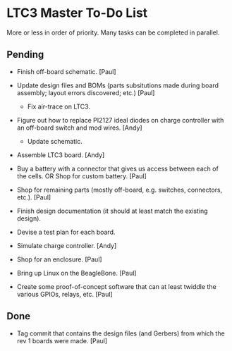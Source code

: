 # LTC3 Master To-Do List

More or less in order of priority.  Many tasks can be completed in
parallel.


## Pending

* Finish off-board schematic.  [Paul]

* Update design files and BOMs (parts subsitutions made during board
  assembly; layout errors discovered; etc.)  [Paul]
  * Fix air-trace on LTC3.
 
* Figure out how to replace PI2127 ideal diodes on charge controller
  with an off-board switch and mod wires.  [Andy]
  * Update schematic.

* Assemble LTC3 board.  [Andy]

* Buy a battery with a connector that gives us access between each of
  the cells.  OR  Shop for custom battery.  [Paul]

* Shop for remaining parts (mostly off-board, e.g. switches,
  connectors, etc.).  [Paul]

* Finish design documentation (it should at least match the existing
  design).

* Devise a test plan for each board.

* Simulate charge controller.  [Andy]

* Shop for an enclosure.  [Paul]

* Bring up Linux on the BeagleBone.  [Paul]

* Create some proof-of-concept software that can at least twiddle the
  various GPIOs, relays, etc.  [Paul]


## Done

* Tag commit that contains the design files (and Gerbers) from which
  the rev 1 boards were made.  [Paul]
